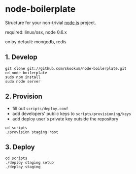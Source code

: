 # node-boilerplate
      
  Structure for your non-trivial [node.js](http://nodejs.org) project.

  required: linux/osx, node 0.6.x

  on by default: mongodb, redis

## 1. Develop

  ```shell
  git clone git://github.com/skookum/node-boilerplate.git
  cd node-boilerplate
  sudo npm install
  sudo node server
  ```

## 2. Provision

  - fill out `scripts/deploy.conf`
  - add developers' public keys to `scripts/provisioning/keys`
  - add deploy user's private key outside the repository
  
  ```
  cd scripts
  ./provision staging root
  ```

## 3. Deploy

  ```
  cd scripts
  ./deploy staging setup
  ./deploy staging
  ```